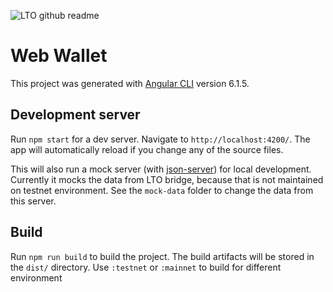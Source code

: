 ![LTO github readme](https://user-images.githubusercontent.com/100821/196711741-96cd4ba5-932a-4e95-b420-42d4d61c21fd.png)

# Web Wallet

This project was generated with [Angular CLI](https://github.com/angular/angular-cli) version 6.1.5.

## Development server

Run `npm start` for a dev server. Navigate to `http://localhost:4200/`. The app will automatically reload if you change any of the source files.

This will also run a mock server (with [json-server](https://www.npmjs.com/package/json-server)) for local development. Currently it mocks the data from LTO bridge, because that is not maintained on testnet environment. See the `mock-data` folder to change the data from this server.

## Build

Run `npm run build` to build the project. The build artifacts will be stored in the `dist/` directory. Use `:testnet` or `:mainnet` to build for different environment